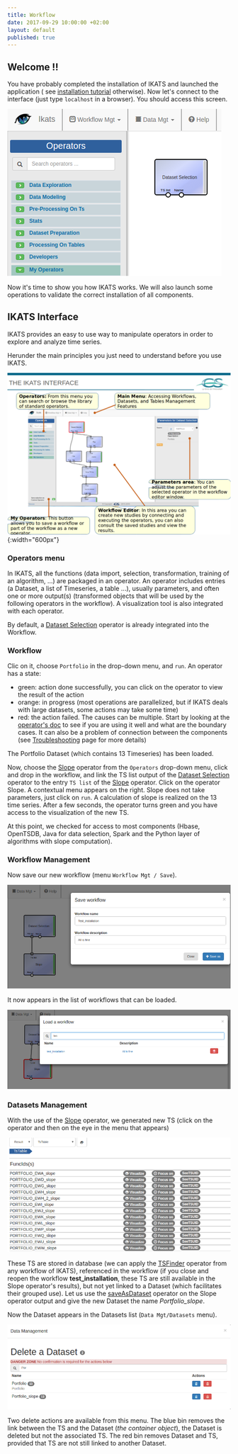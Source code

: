 ```yaml
---
title: Workflow
date: 2017-09-29 10:00:00 +02:00
layout: default
published: true
---
```



Welcome !!
-------------------------
You have probably completed the installation of IKATS and launched the application ( see
  <a href="https://github.com/IKATS/ikats-sandbox">installation tutorial</a> otherwise). Now let's connect to the interface (just type `localhost` in a browser). You should access this screen.

![Texte alternatif](/img/tuto00/DatasetSelection.png "Default screen interface")

Now it's time to show you how IKATS works. We will also launch some operations to validate the correct installation of all components.


## IKATS Interface

IKATS provides an easy to use way to manipulate operators in order to explore and analyze time series.

Herunder the main principles you just need to understand before you use IKATS.

![Texte alternatif](/img/ikats_interface.png "IKATS interface"){:width="600px"}


### Operators menu

In IKATS, all the functions (data import, selection, transformation, training of an algorithm, ...) are packaged in an operator. An operator includes entries (a Dataset, a list of Timeseries, a table ...), usually parameters, and often one or more output(s) (transformed objects that will be used by the following operators in the workflow). A visualization tool is also integrated with each operator.

By default, a [Dataset Selection](/doc/operators/DatasetSelection.html) operator is already integrated into the Workflow.

### Workflow

Clic on it, choose `Portfolio` in the drop-down menu, and `run`.
An operator has a state:
- green: action done successfully, you can click on the operator to view the result of the action
- orange: in progress (most operations are parallelized, but if IKATS deals with large datasets, some actions may take some time)
- red: the action failed. The causes can be multiple. Start by looking at the [operator's doc](/operators.html) to see if you are using it well and what are the boundary cases. It can also be a problem of connection between the components (see [Troubleshooting](https://github.com/IKATS/ikats-sandbox/blob/master/TROUBLESHOOTING.md) page for more details)

The Portfolio Dataset (which contains 13 Timeseries) has been loaded.

Now, choose the [Slope](/doc/operators/slope.html) operator from the `Operators` drop-down menu, click and drop in the workflow, and link the TS list output of the [Dataset Selection](/doc/operators/datasetSelection.html) operator to the entry `TS list` of the [Slope](/doc/operators/slope.html) operator. Click on the operator Slope. A contextual menu appears on the right. Slope does not take parameters, just click on `run`. A calculation of slope is realized on the 13 time series. After a few seconds, the operator turns green and you have access to the visualization of the new TS.

At this point, we checked for access to most components (Hbase, OpenTSDB, Java for data selection, Spark and the Python layer of algorithms with slope computation).


### Workflow Management

Now save our new workflow (menu `Workflow Mgt / Save`).

![Texte alternatif](/img/tuto00/SaveWorkflow.png "Save Workflow")

It now appears in the list of workflows that can be loaded.

![Texte alternatif](/img/tuto00/loadWorkflow.png "Save Workflow")

### Datasets Management

With the use of the [Slope](/doc/operators/slope.html) operator, we generated new TS (click on the operator and then on the eye in the menu that appears)

![Texte alternatif](/img/tuto00/newTSSlope.png "TS created by slope")

These TS are stored in database (we can apply the [TSFinder](/doc/operators/tsFinder.html) operator from any workflow of IKATS), referenced in the workflow (if you close and reopen the workflow **test_installation**, these TS are still available in the Slope operator's results), but not yet linked to a Dataset (which facilitates their grouped use). Let us use the [saveAsDataset](/doc/operators/saveAsDataset.html) operator on the Slope operator output and give the new Dataset the name *Portfolio_slope*.

Now the Dataset appears in the Datasets list (`Data Mgt/Datasets` menu).

![Texte alternatif](/img/tuto00/deleteDataset.png "Menu delete a dataset")

Two delete actions are available from this menu. The blue bin removes the link between the TS and the Dataset (*the container object*), the Dataset is deleted but not the associated TS. The red bin removes Dataset and TS, provided that TS are not still linked to another Dataset.
